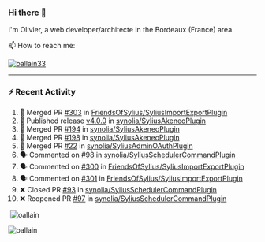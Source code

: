 ### Hi there 👋

I'm Olivier, a web developer/architecte in the Bordeaux (France) area.

📫 How to reach me:

<p> <a href="https://twitter.com/oallain33" target="blank"><img src="https://img.shields.io/twitter/follow/oallain33?logo=twitter&style=for-the-badge" alt="oallain33" /></a> </p>

---

### :zap: Recent Activity

<!--START_SECTION:activity-->
1. 🎉 Merged PR [#303](https://github.com/FriendsOfSylius/SyliusImportExportPlugin/pull/303) in [FriendsOfSylius/SyliusImportExportPlugin](https://github.com/FriendsOfSylius/SyliusImportExportPlugin)
2. 🚀 Published release [v4.0.0](https://github.com/synolia/SyliusAkeneoPlugin/releases/tag/v4.0.0) in [synolia/SyliusAkeneoPlugin](https://github.com/synolia/SyliusAkeneoPlugin)
3. 🎉 Merged PR [#194](https://github.com/synolia/SyliusAkeneoPlugin/pull/194) in [synolia/SyliusAkeneoPlugin](https://github.com/synolia/SyliusAkeneoPlugin)
4. 🎉 Merged PR [#198](https://github.com/synolia/SyliusAkeneoPlugin/pull/198) in [synolia/SyliusAkeneoPlugin](https://github.com/synolia/SyliusAkeneoPlugin)
5. 🎉 Merged PR [#22](https://github.com/synolia/SyliusAdminOAuthPlugin/pull/22) in [synolia/SyliusAdminOAuthPlugin](https://github.com/synolia/SyliusAdminOAuthPlugin)
6. 🗣 Commented on [#98](https://github.com/synolia/SyliusSchedulerCommandPlugin/pull/98#issuecomment-2460474946) in [synolia/SyliusSchedulerCommandPlugin](https://github.com/synolia/SyliusSchedulerCommandPlugin)
7. 🗣 Commented on [#300](https://github.com/FriendsOfSylius/SyliusImportExportPlugin/issues/300#issuecomment-2351059427) in [FriendsOfSylius/SyliusImportExportPlugin](https://github.com/FriendsOfSylius/SyliusImportExportPlugin)
8. 🗣 Commented on [#301](https://github.com/FriendsOfSylius/SyliusImportExportPlugin/issues/301#issuecomment-2351057184) in [FriendsOfSylius/SyliusImportExportPlugin](https://github.com/FriendsOfSylius/SyliusImportExportPlugin)
9. ❌ Closed PR [#93](https://github.com/synolia/SyliusSchedulerCommandPlugin/pull/93) in [synolia/SyliusSchedulerCommandPlugin](https://github.com/synolia/SyliusSchedulerCommandPlugin)
10. ❌ Reopened PR [#97](https://github.com/synolia/SyliusSchedulerCommandPlugin/pull/97) in [synolia/SyliusSchedulerCommandPlugin](https://github.com/synolia/SyliusSchedulerCommandPlugin)
<!--END_SECTION:activity-->

<p>&nbsp;<img align="center" src="https://github-readme-stats.vercel.app/api?username=oallain&show_icons=true&locale=en" alt="oallain" /></p>

<p><img align="center" src="https://github-readme-streak-stats.herokuapp.com/?user=oallain&" alt="oallain" /></p>

